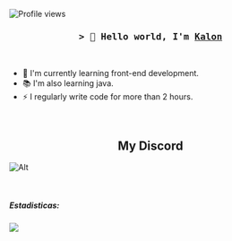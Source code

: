 

<!-- Profile Views Counter -->
![Profile views](https://gpvc.arturio.dev/oKalonm?v=3)

<!-- Intro  -->
<h3 align="center">
        <samp>&gt; 👋 Hello world, I'm
                <b><a target="_blank" href="">Kalon</a></b>
        </samp>
</h3>
<br>


- 🎒 I'm currently learning front-end development.
- 📚 I'm also learning java.
- ⚡ I regularly write code for more than 2 hours.

<br>

<!-- Footer -->
        
<h2 align="center">My Discord</h2>        

![Alt](https://discord.c99.nl/widget/theme-1/582372411228291092.png)


 <br>
 

##### Estadisticas:
<a href="https://wakatime.com/@accomigt">
  <img src="https://github-readme-stats.vercel.app/api/wakatime?username=accomigt&show_icons=true&hide_border=true&theme=highcontrast" align="center">
</a>  



